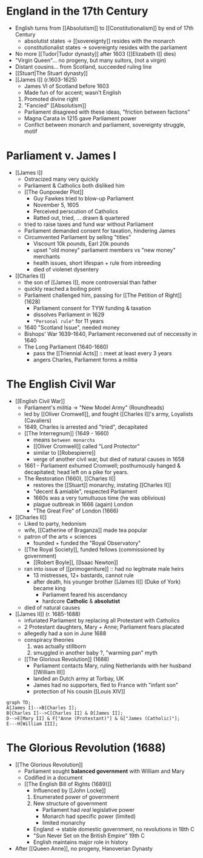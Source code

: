 # England in the 17th Century
- English turns from [[Absolutism]] to [[Constitutionalism]] by end of 17th Century
	- absolutist states -> [[sovereignty]] resides with the monarch
	- constitutionalist states -> sovereignty resides with the parliament
- No more [[Tudor|Tudor dynasty]] after 1603 ([[Elizabeth I]] dies)
- "Virgin Queen"... no progeny, but many suitors, (not a virgin)
- Distant cousins... from Scotland, succeeded ruling line
- [[Stuart|The Stuart dynasty]]
- [[James I]] (r.1603-1625)
	- James VI of Scotland before 1603
	- Made fun of for accent; wasn't English
	1. Promoted divine right
	2. "Fancied" [[Absolutism]]
	- Parliament disagreed with these ideas, "friction between factions"
	- Magna Carata in 1215 gave Parliament power
	- Conflict between monarch and parliament, sovereignty struggle, motif
# Parliament v. James I
- [[James I]]
	- Ostracized many very quickly
	- Parliament & Catholics both disliked him
	- [[The Gunpowder Plot]]
		- Guy Fawkes tried to blow-up Parliament
		- November 5, 1605
		- Perceived perscution of Catholics
		- Ratted out, tried, ... drawn & quartered
	- tried to raise taxes and fund war without Parliament
	- Parliament demanded consent for taxation, hindering James
	- Circumvented Parliament by selling "titles"
		- Viscount 10k pounds, Earl 20k pounds
		- upset "old money" parliament members vs "new money" merchants
		- health issues, short lifespan + rule from inbreeding
		- died of violenet dysentery
- [[Charles I]]
	- the son of [[James I]], more controversial than father
	- quickly reached a boiling point
	- Parliament challenged him, passing for [[The Petition of Right]] (1628)
		- Parliament consent for TYW funding & taxation
		- dissolves Parliament in 1629
		- `"Personal rule"` for 11 years
	- 1640 "Scotland Issue", needed money
	- Bishops' War 1639-1640, Parliament reconvened out of neccessity in 1640
	- The Long Parliament (1640-1660)
		- pass the [[Triennial Acts]] :: meet at least every 3 years
		- angers Charles, Parliament forms a militia
# The English Civil War
- [[English Civil War]]
	- Parliament's militia -> "New Model Army" (Roundheads)
	- led by [[Oliver Cromwell]], and fought [[Charles I]]'s army, Loyalists (Cavaliers)
	- 1649, Charles is arrested and "tried", decapitated
	- [[The Interregnum]] (1649 - 1660)
		- means `between monarchs`
		- [[Oliver Cromwell]] called "Lord Protector"
		- similar to [[Robespierre]]
		- verge of another civil war, but died of natural causes in 1658
	- 1661 - Parliament exhumed Cromwell; posthumously hanged & decapitated; head left on a pike for years.
	- The Restoration (1660), [[Charles II]]
		- restores the [[Stuart]] monarchy, instating [[Charles II]]
		- "decent & amiable", respected Parliament
		- 1660s was a very tumultuous time (he was oblivious)
		- plague outbreak in 1666 (again) London
		- "The Great Fire" of London (1666)
- [[Charles II]]
	- Liked to party, hedonism
	- wife, [[Catherine of Braganza]] made tea popular
	- patron of the arts + sciences
		- founded + funded the "Royal Observatory"
	- [[The Royal Society]], funded fellows (commissioned by government)
		- [[Robert Boyle]], [[Isaac Newton]]
	- ran into issue of [[primogeniture]] :: had no legitmate male heirs
		- 13 mistresses, 12+ bastards, cannot rule
		- after death, his younger brother [[James II]] (Duke of York) became king
			- Parliament feared his ascendancy
			- hardcore **Catholic** & **absolutist**
	- died of natural causes
- [[James II]] (r. 1685-1688)
	- infuriated Parliament by replacing all Protestant with Catholics
	- 2 Protestant daughters, Mary + Anne; Parliament fears placated
	- allegedly had a son in June 1688
	- conspiracy theories
		1. was actually stillborn
		2. smuggled in another baby ?, "warming pan" myth
	- [[The Glorious Revolution]] (1688)
		- Parliament contacts Mary, ruling Netherlands with her husband [[William III]]
		- landed an Dutch army at Torbay, UK
		- James had no supporters, fled to France with "infant son"
		- protection of his cousin [[Louis XIV]]
```mermaid
graph TD;
A[James I]-->B[Charles I];
B[Charles I]-->C[Charles II] & D[James II];
D-->E[Mary II] & F["Anne (Protestant)"] & G["James (Catholic)"];
E---H[William III];
```
# The Glorious Revolution (1688)
- [[The Glorious Revolution]]
	- Parliament sought **balanced government** with William and Mary
	- Codified in a document
	- [[The English Bill of Rights (1689)]]
		- Influenced by [[John Locke]]
		1. Enumerated power of government
		2. New structure of government
			- Parliament had *real* legislative power
			- Monarch had specific power (limited)
			- limited monarchy
		- England -> stable domestic government, no revolutions in 18th C
		- "Sun Never Set on the British Empire" 19th C
		- English maintains major role in history
- After [[Queen Anne]], no progeny, Hanoverian Dynasty